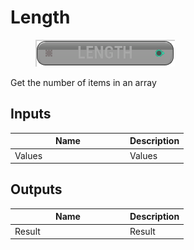 # Length

<div align="left" data-full-width="false">

<figure><img src="length.png" alt=""><figcaption></figcaption></figure>

</div>

Get the number of items in an array

## Inputs

<table>
<thead><tr><th width="170">Name</th><th>Description</th></tr></thead>
<tbody>
<tr><td>Values</td><td>Values</td></tr>
</tbody>
</table>

## Outputs

<table>
<thead><tr><th width="170">Name</th><th>Description</th></tr></thead>
<tbody>
<tr><td>Result</td><td>Result</td></tr>
</tbody>
</table>